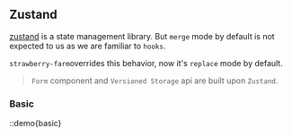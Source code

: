 ## Zustand

[zustand](https://www.npmjs.com/package/zustand) is a state management library. But `merge` mode by default is not expected to us as we are familiar to `hooks`.

`strawberry-farm`overrides this behavior, now it's `replace` mode by default.

> `Form` component and `Versioned Storage` api are built upon `Zustand`.

### Basic

::demo{basic}
